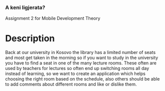 ### A keni ligjerata?
Assignment 2 for Mobile Development Theory

# Description
Back at our university in Kosovo the library has a limited number of seats and most
get taken in the morning so if you want to study in the university you have to find a seat in
one of the many lecture rooms. These often are used by teachers for lectures so often end up
switching rooms all day instead of learning, so we want to create an application which helps
choosing the right room based on the schedule, also others should be able to add comments about different rooms and
like or dislike them. 
